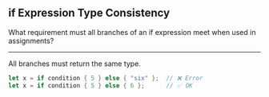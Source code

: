 ## if Expression Type Consistency

What requirement must all branches of an if expression meet when used in assignments?

---

All branches must return the same type.

```rust
let x = if condition { 5 } else { "six" };  // ❌ Error
let x = if condition { 5 } else { 6 };      // ✅ OK
```

